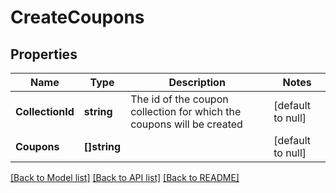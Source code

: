 # CreateCoupons

## Properties
Name | Type | Description | Notes
------------ | ------------- | ------------- | -------------
**CollectionId** | **string** | The id of the coupon collection for which the coupons will be created | [default to null]
**Coupons** | **[]string** |  | [default to null]

[[Back to Model list]](../README.md#documentation-for-models) [[Back to API list]](../README.md#documentation-for-api-endpoints) [[Back to README]](../README.md)


